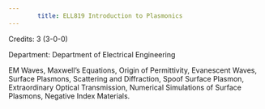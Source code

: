 ```yaml
---
        title: ELL819 Introduction to Plasmonics
---
```

Credits: 3 (3-0-0)

Department: Department of Electrical Engineering

EM Waves, Maxwell’s Equations, Origin of Permittivity, Evanescent Waves, Surface Plasmons, Scattering and Diffraction, Spoof Surface Plasmon, Extraordinary Optical Transmission, Numerical Simulations of Surface Plasmons, Negative Index Materials.